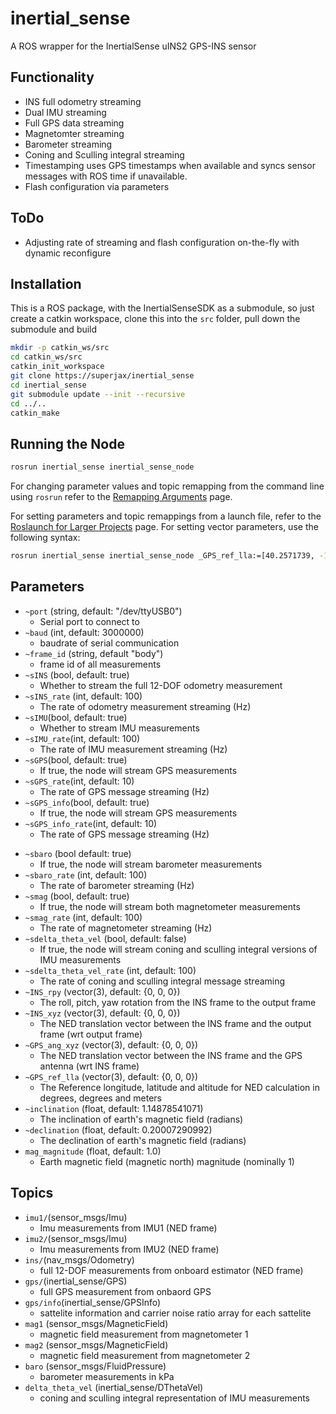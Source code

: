 # inertial_sense

A ROS wrapper for the InertialSense uINS2 GPS-INS sensor

## Functionality 
- INS full odometry streaming
- Dual IMU streaming
- Full GPS data streaming
- Magnetomter streaming
- Barometer streaming
- Coning and Sculling integral streaming
- Timestamping uses GPS timestamps when available and syncs sensor messages with ROS time if unavailable.
- Flash configuration via parameters
## ToDo
- Adjusting rate of streaming and flash configuration on-the-fly with dynamic reconfigure

## Installation
This is a ROS package, with the InertialSenseSDK as a submodule, so just create a catkin workspace, clone this into the `src` folder, pull down the submodule and build

``` bash
mkdir -p catkin_ws/src
cd catkin_ws/src
catkin_init_workspace
git clone https://superjax/inertial_sense
cd inertial_sense
git submodule update --init --recursive
cd ../..
catkin_make
```

## Running the Node

```bash
rosrun inertial_sense inertial_sense_node
```

For changing parameter values and topic remapping from the command line using `rosrun` refer to the [Remapping Arguments](http://wiki.ros.org/Remapping%20Arguments) page.

For setting parameters and topic remappings from a launch file, refer to the [Roslaunch for Larger Projects](http://wiki.ros.org/roslaunch/Tutorials/Roslaunch%20tips%20for%20larger%20projects) page.  For setting vector parameters, use the following syntax:

``` bash
rosrun inertial_sense inertial_sense_node _GPS_ref_lla:=[40.2571739, -111.67388041, 1556.59]
```

## Parameters
- `~port` (string, default: "/dev/ttyUSB0")
    - Serial port to connect to
- `~baud` (int, default: 3000000)
    - baudrate of serial communication 
- `~frame_id` (string, default "body") 
    - frame id of all measurements 
- `~sINS` (bool, default: true)
    - Whether to stream the full 12-DOF odometry measurement
- `~sINS_rate` (int, default: 100)
    - The rate of odometry measurement streaming (Hz)
- `~sIMU`(bool, default: true)
    - Whether to stream IMU measurements
- `~sIMU_rate`(int, default: 100) 
    - The rate of IMU measurement streaming (Hz)
- `~sGPS`(bool, default: true) 
    - If true, the node will stream GPS measurements
- `~sGPS_rate`(int, default: 10) 
    - The rate of GPS message streaming (Hz)
- `~sGPS_info`(bool, default: true) 
    - If true, the node will stream GPS measurements
- `~sGPS_info_rate`(int, default: 10) 
    - The rate of GPS message streaming (Hz)
* `~sbaro` (bool default: true)
    - If true, the node will stream barometer measurements
* `~sbaro_rate` (int, default: 100)
    - The rate of barometer streaming (Hz)
* `~smag` (bool, default: true)
    - If true, the node will stream both magnetometer measurements
* `~smag_rate` (int, default: 100)
    - The rate of magnetometer streaming (Hz)
* `~sdelta_theta_vel` (bool, default: false)
    - If true, the node will stream coning and sculling integral versions of IMU measurements
* `~sdelta_theta_vel_rate` (int, default: 100)
    - The rate of coning and sculling integral message streaming
* `~INS_rpy` (vector(3), default: {0, 0, 0})
    - The roll, pitch, yaw rotation from the INS frame to the output frame
* `~INS_xyz` (vector(3), default: {0, 0, 0})
    - The NED translation vector between the INS frame and the output frame (wrt output frame)
* `~GPS_ang_xyz` (vector(3), default: {0, 0, 0})
    - The NED translation vector between the INS frame and the GPS antenna (wrt INS frame)
* `~GPS_ref_lla` (vector(3), default: {0, 0, 0})
    - The Reference longitude, latitude and altitude for NED calculation in degrees, degrees and meters
* `~inclination` (float, default: 1.14878541071)
    - The inclination of earth's magnetic field (radians)
* `~declination` (float, default: 0.20007290992)
    - The declination of earth's magnetic field (radians)
* `mag_magnitude` (float, default: 1.0)
    - Earth magnetic field (magnetic north) magnitude (nominally 1)

## Topics
- `imu1/`(sensor_msgs/Imu) 
    - Imu measurements from IMU1 (NED frame)
- `imu2/`(sensor_msgs/Imu) 
    - Imu measurements from IMU2 (NED frame)
- `ins/`(nav_msgs/Odometry) 
    - full 12-DOF measurements from onboard estimator (NED frame)
- `gps/`(inertial_sense/GPS) 
    - full GPS measurement from onbaord GPS
- `gps/info`(inertial_sense/GPSInfo)
    - sattelite information and carrier noise ratio array for each sattelite
- `mag1` (sensor_msgs/MagneticField)
    + magnetic field measurement from magnetometer 1
- `mag2` (sensor_msgs/MagneticField)
    + magnetic field measurement from magnetometer 2
- `baro` (sensor_msgs/FluidPressure)
    + barometer measurements in kPa
- `delta_theta_vel` (inertial_sense/DThetaVel)
    + coning and sculling integral representation of IMU measurements